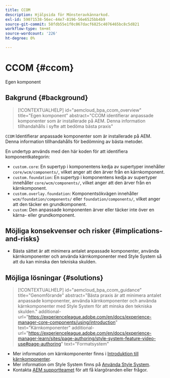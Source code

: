 ```yaml
---
title: CCOM
description: Hjälpsida för Mönsteravkännarkod.
exl-id: 59071538-56ec-44e7-8196-56e6525bb4b9
source-git-commit: 58fdb55e1f0c067dacf6825c4076465bc8c5d821
workflow-type: tm+mt
source-wordcount: '226'
ht-degree: 0%

---
```


# CCOM {#ccom}

Egen komponent

## Bakgrund {#background}

>[!CONTEXTUALHELP]
>id="aemcloud_bpa_ccom_overview"
>title="Egen komponent"
>abstract="CCOM identifierar anpassade komponenter som är installerade på AEM. Denna information tillhandahålls i syfte att bedöma bästa praxis"

`CCOM` Identifierar anpassade komponenter som är installerade på AEM. Denna information tillhandahålls för bedömning av bästa metoder.

En undertyp används med den här koden för att identifiera komponentkategorin:

* `custom.core`: En supertyp i komponentens kedja av supertyper innehåller `core/wcm/components/`, vilket anger att den ärver från en kärnkomponent.
* `custom.foundation`: En supertyp i komponentens kedja av supertyper innehåller `core/wcm/components/`, vilket anger att den ärver från en kärnkomponent.
* `custom.overlay.foundation`: Komponentsökvägen innehåller `wcm/foundation/components/` eller `foundation/components/`, vilket anger att den täcker en grundkomponent.
* `custom`: Den anpassade komponenten ärver eller täcker inte över en kärna- eller grundkomponent.

## Möjliga konsekvenser och risker {#implications-and-risks}

* Bästa sättet är att minimera antalet anpassade komponenter, använda kärnkomponenter och använda kärnkomponenter med Style System så att du kan minska den tekniska skulden.

## Möjliga lösningar {#solutions}

>[!CONTEXTUALHELP]
>id="aemcloud_bpa_ccom_guidance"
>title="Genomförande"
>abstract="Bästa praxis är att minimera antalet anpassade komponenter, använda kärnkomponenter och använda kärnkomponenter med Style System för att minska den tekniska skulden."
>additional-url="https://experienceleague.adobe.com/en/docs/experience-manager-core-components/using/introduction" text="Kärnkomponenter"
>additional-url="https://experienceleague.adobe.com/en/docs/experience-manager-learn/sites/page-authoring/style-system-feature-video-use#page-authoring" text="Formatsystem"

* Mer information om kärnkomponenter finns i [Introduktion till kärnkomponenter](https://experienceleague.adobe.com/en/docs/experience-manager-core-components/using/introduction).
* Mer information om Style System finns på [Använda Style System](https://experienceleague.adobe.com/en/docs/experience-manager-learn/sites/page-authoring/style-system-feature-video-use#page-authoring).
* Kontakta [AEM supportteamet](https://helpx.adobe.com/enterprise/using/support-for-experience-cloud.html) för att få klargöranden eller frågor.
